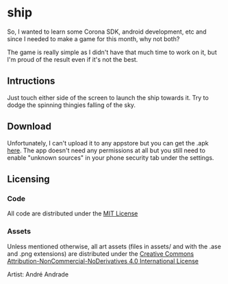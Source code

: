 # ship

So, I wanted to learn some Corona SDK, android development, etc and since I needed to make a game for this month, why not both?

The game is really simple as I didn't have that much time to work on it, but I'm proud of the result even if it's not the best.

## Intructions

Just touch either side of the screen to launch the ship towards it. Try to dodge the spinning thingies falling of the sky.

## Download

Unfortunately, I can't upload it to any appstore but you can get the .apk [here](https://www.dropbox.com/s/piwnyo3guhlalbp/ship.apk?dl=0). The app doesn't need any permissions at all but you still need to enable "unknown sources" in your phone security tab under the settings.

## Licensing

### Code

All code are distributed under the [MIT License](LICENSE)

### Assets

Unless mentioned otherwise, all art assets (files in assets/ and with the .ase and .png extensions) are distributed under the [Creative Commons Attribution-NonCommercial-NoDerivatives 4.0 International License](http://creativecommons.org/licenses/by-nc-nd/4.0/)

Artist: André Andrade
